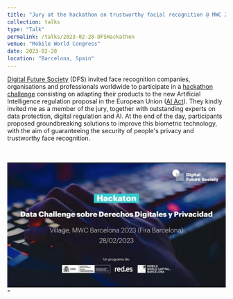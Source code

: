 ```yaml
---
title: "Jury at the hackathon on trustworthy facial recognition @ MWC 2023"
collection: talks
type: "Talk"
permalink: /talks/2023-02-28-DFSHackathon
venue: "Mobile World Congress"
date: 2023-02-28
location: "Barcelona, Spain"
---
```


[Digital Future Society](https://digitalfuturesociety.com/) (DFS) invited face recognition companies, organisations and professionals worldwide to participate in a [hackathon challenge](https://digitalfuturesociety.com/data-challenge-sobre-derechos-digitales-y-privacidad/) consisting on adapting their products to the new Artificial Intelligence regulation proposal in the European Union ([AI Act](https://eur-lex.europa.eu/legal-content/EN/TXT/?qid=1623335154975&uri=CELEX%3A52021PC0206)). They kindly invited me as a member of the jury, together with outstanding experts on data protection, digital regulation and AI. At the end of the day, participants proposed groundbreaking solutions to improve this biometric technology, with the aim of guaranteeing the security of people's privacy and trustworthy face recognition.

<br> <br/><img src='/images/mwc23.jpg'>"
